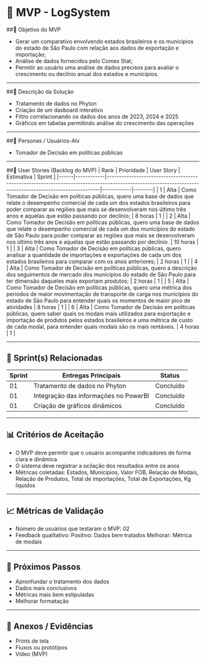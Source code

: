 # 📌 MVP - LogSystem 


##🎯 Objetivo do MVP
- Gerar um comparativo envolvendo estados brasileiros e os municípios do estado de São Paulo com relação aos dados de exportação e importação;
- Análise de dados fornecidos pelo Comex Stat;
- Permitir ao usuário uma análise de dados precisos para avaliar o crescimento ou declínio anual dos estados e municípios.


---


##📝 Descrição da Solução
- Tratamento de dados no Phyton
- Criação de um dasboard interativo
- Filtro correlacionando os dados dos anos de 2023, 2024 e 2025
- Gráficos em tabelas permitindo análise do crescimento das operações

---

##👥 Personas / Usuários-Alv
-  Tomador de Decisão em políticas públicas

---

##🔑 User Stories (Backlog do MVP)
| Rank | Prioridade | User Story                                                                                                                                              | Estimativa | Sprint |
|------|------------|---------------------------------------------------------------------------------------------------------------------------------------------------------|------------|--------|
| 1    | Alta       | Como Tomador de Decisão em políticas públicas, quero uma base de dados que relate o desempenho comercial de cada um dos estados brasileiros para poder comparar as regiões que mais se desenvolveram nos último três anos e aquelas que estão passando por declínio;                                                    | 8 horas          | 1      |
| 2    | Alta       | Como Tomador de Decisão em políticas públicas, quero uma base de dados que relate o desempenho comercial de cada um dos municípios do estado de São Paulo para poder comparar as regiões que mais se desenvolveram nos último três anos e aquelas que estão passando por declínio.                                                                    | 10 horas          | 1      |
| 3    | Alta       | Como Tomador de Decisão em políticas públicas, quero analisar a quantidade de importações e exportações de cada um dos estados brasileiros para comparar com os anos anteriores;                                               | 2 horas          | 1      |
| 4  | Alta      | Como Tomador de Decisão em políticas públicas, quero a descrição dos seguimentos de mercado dos municípios do estado de São Paulo para ter dimensão daqueles mais exportam produtos;                                                                                                                                                     | 2 horas         | 1    |
| 5   | Alta      | Como Tomador de Decisão em políticas públicas, quero uma métrica dos períodos de maior movimentação de transporte de carga nos municípios do estado de São Paulo para entender quais os momentos de maior pico de atividades     | 8 horas          | 1      |
| 6   | Alta      | Como Tomador de Decisão em políticas públicas, quero saber quais os modais mais utilizados para exportação e importação de produtos pelos estados brasileiros e uma métrica de custo de cada modal, para entender quais modais são os mais rentáveis.     | 4 horas          | 1      |

---

## 📅 Sprint(s) Relacionadas
| Sprint | Entregas Principais                          | Status   |
|--------|----------------------------------------------|----------|
| 01     | Tratamento de dados no Phyton                        | Concluído|
| 01     | Integração das informações no PowerBI                           | Concluído |
| 01     | Criação de gráficos dinâmicos                           | Concluído |

---

## 📊 Critérios de Aceitação
- O MVP deve permitir que o usuário acompanhe indicadores de forma clara e dinâmica  
- O sistema deve registrar a ocilação dos resultados entre os anos
- Métricas coletadas: Estados, Municípios, Valor FOB, Relação de Modais, Relação de Produtos, Total de importações, Total de Exportações, Kg liquidos

---

## 📈 Métricas de Validação
- Número de usuários que testaram o MVP: 02 
- Feedback qualitativo:
  Positivo: Dados bem tratados
  Melhorar: Métrica de modais  

---

## 🚀 Próximos Passos
- Apronfundar o tratamento dos dados  
- Dados mais conclusivos
- Métricas mais bem estipuladas
- Melhorar formatação  

---

## 📂 Anexos / Evidências
- Prints de tela  
- Fluxos ou protótipos  
- Vídeo (MVP)  
